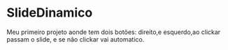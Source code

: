 # SlideDinamico
 Meu primeiro projeto aonde tem dois botões: direito,e esquerdo,ao clickar passam o slide, e se não clickar vai automatico.
